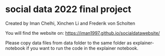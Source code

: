 # social data 2022 final project

Created by Iman Chelhi, Xinchen Li and Frederik von Scholten

You will find the website on: https://iman1997.github.io/socialdatawebsite/

Please copy data files from data folder to the same folder as explainer-notebook if you want to run the code in the explainer notebook.
